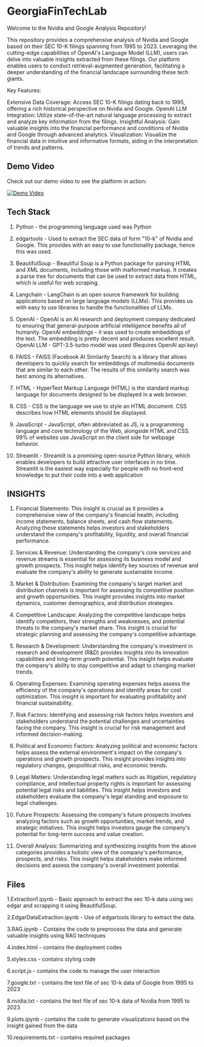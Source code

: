 # GeorgiaFinTechLab
Welcome to the Nvidia and Google Analysis Repository!

This repository provides a comprehensive analysis of Nvidia and Google based on their SEC 10-K filings spanning from 1995 to 2023. Leveraging the cutting-edge capabilities of OpenAI's Language Model (LLM), users can delve into valuable insights extracted from these filings. Our platform enables users to conduct retrieval-augmented generation, facilitating a deeper understanding of the financial landscape surrounding these tech giants.

Key Features:

Extensive Data Coverage: Access SEC 10-K filings dating back to 1995, offering a rich historical perspective on Nvidia and Google.
OpenAI LLM Integration: Utilize state-of-the-art natural language processing to extract and analyze key information from the filings.
Insightful Analysis: Gain valuable insights into the financial performance and conditions of Nvidia and Google through advanced analytics.
Visualization: Visualize the financial data in intuitive and informative formats, aiding in the interpretation of trends and patterns.

## Demo Video

Check out our demo video to see the platform in action:

[![Demo Video]()](https://youtu.be/CQXHkmRaeMQ)

## Tech Stack

1. Python - the programming language used was Python

2. edgartools - Used to extract the SEC data of form "10-k" of Nvidia and Google.
   This provides with an easy to use functionality package, hence this was used.

3. BeautifulSoup - Beautiful Soup is a Python package for parsing HTML and XML documents, including those with malformed markup. It creates a parse tree for documents that 
   can be used to extract data from HTML, which is useful for web scraping.

4. Langchain - LangChain is an open source framework for building applications based on large language models (LLMs).
   This provides us with easy to use libraries to handle the functionalities of LLMs.

5. OpenAI - OpenAI is an AI research and deployment company dedicated to ensuring that general-purpose artificial 
   intelligence benefits all of humanity.
   OpenAI embeddings - it was used to create embeddings of the text.
   The embedding is pretty decent and produces excellent result.
   OpenAI LLM - GPT-3.5-turbo model was used (Requires OpenAI api key)

6. FAISS - FAISS (Facebook AI Similarity Search) is a library that allows developers to quickly search for embeddings of 
   multimedia documents that are similar to each other.
   The results of this similarity search was best among its alternatives.

7. HTML - HyperText Markup Language (HTML) is the standard markup language for documents designed to be displayed in a web 
   browser.

8. CSS - CSS is the language we use to style an HTML document. CSS describes how HTML elements should be displayed.

9. JavaScript - JavaScript, often abbreviated as JS, is a programming language and core technology of the Web, alongside 
   HTML and CSS. 99% of websites use JavaScript on the client side for webpage behavior.

10. Streamlit - Streamlit is a promising open-source Python library, which enables developers to build attractive user 
    interfaces in no time. Streamlit is the easiest way especially for people with no front-end knowledge to put their code 
    into a web application


## INSIGHTS 

1. Financial Statements: This insight is crucial as it provides a comprehensive view of the company's financial health, including income statements, balance sheets, and cash flow statements. Analyzing these statements helps investors and stakeholders understand the company's profitability, liquidity, and overall financial performance.
   
2. Services & Revenue: Understanding the company's core services and revenue streams is essential for assessing its business model and growth prospects. This insight helps identify key sources of revenue and evaluate the company's ability to generate sustainable income.
   
3. Market & Distribution: Examining the company's target market and distribution channels is important for assessing its competitive position and growth opportunities. This insight provides insights into market dynamics, customer demographics, and distribution strategies.
   
4. Competitive Landscape: Analyzing the competitive landscape helps identify competitors, their strengths and weaknesses, and potential threats to the company's market share. This insight is crucial for strategic planning and assessing the company's competitive advantage.
   
5. Research & Development: Understanding the company's investment in research and development (R&D) provides insights into its innovation capabilities and long-term growth potential. This insight helps evaluate the company's ability to stay competitive and adapt to changing market trends.
   
6. Operating Expenses: Examining operating expenses helps assess the efficiency of the company's operations and identify areas for cost optimization. This insight is important for evaluating profitability and financial sustainability.
   
7. Risk Factors: Identifying and assessing risk factors helps investors and stakeholders understand the potential challenges and uncertainties facing the company. This insight is crucial for risk management and informed decision-making.
   
8. Political and Economic Factors: Analyzing political and economic factors helps assess the external environment's impact on the company's operations and growth prospects. This insight provides insights into regulatory changes, geopolitical risks, and economic trends.
   
9. Legal Matters: Understanding legal matters such as litigation, regulatory compliance, and intellectual property rights is important for assessing potential legal risks and liabilities. This insight helps investors and stakeholders evaluate the company's legal standing and exposure to legal challenges.
    
10. Future Prospects: Assessing the company's future prospects involves analyzing factors such as growth opportunities, market trends, and strategic initiatives. This insight helps investors gauge the company's potential for long-term success and value creation.
    
11. Overall Analysis: Summarizing and synthesizing insights from the above categories provides a holistic view of the company's performance, prospects, and risks. This insight helps stakeholders make informed decisions and assess the company's overall investment potential.


## Files

1.Extraction1.ipynb - Basic approach to extract the sec 10-k data using sec edgar and scrapping it using BeautifulSoup.

2.EdgarDataExtraction.ipynb - Use of edgartools library to extract the data.

3.RAG.ipynb - Contains the code to preprocess the data and generate valuable insights using RAG techniques

4.index.html - contains the deployment codes

5.styles.css - contains styling code

6.script.js - contains the code to manage the user interaction 

7.google.txt - contains the text file of sec 10-k data of Google from 1995 to 2023

8.nvidia.txt - contains the text file of sec 10-k data of Nvidia from 1995 to 2023

9.plots.ipynb - contains the code to generate visualizations based on the insight gained from the data

10.requirements.txt - contains required packages




   


   
